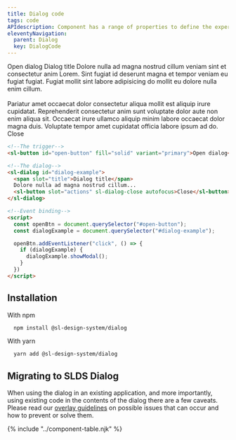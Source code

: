 ```yaml
---
title: Dialog code
tags: code
APIdescription: Component has a range of properties to define the experience in different use cases.
eleventyNavigation:
  parent: Dialog
  key: DialogCode
---
```

<section>
<div class="ds-example">

<sl-button id="open-button-code" fill="solid" variant="primary">Open dialog</sl-button>
<sl-dialog id="dialog-example-code">
<span slot="title">Dialog title</span>
Dolore nulla ad magna nostrud cillum veniam sint et consectetur anim Lorem. Sint fugiat id deserunt magna et
tempor veniam eu fugiat fugiat. Fugiat mollit sint labore adipisicing do mollit eu dolore nulla enim cillum.<br/><br/>
Pariatur amet occaecat dolor consectetur aliqua mollit est aliquip irure cupidatat. Reprehenderit consectetur
anim sunt voluptate dolor aute non enim aliqua sit. Occaecat irure ullamco aliquip minim labore occaecat dolor
magna duis. Voluptate tempor amet cupidatat officia labore ipsum ad do.
<sl-button slot="actions" sl-dialog-close autofocus>Close</sl-button>
</sl-dialog>

</div>

<div class="ds-code">

  ```html
<!--The trigger-->
<sl-button id="open-button" fill="solid" variant="primary">Open dialog</sl-button>

<!--The dialog-->
<sl-dialog id="dialog-example">
    <span slot="title">Dialog title</span>
    Dolore nulla ad magna nostrud cillum...
    <sl-button slot="actions" sl-dialog-close autofocus>Close</sl-button>
</sl-dialog>

<!--Event binding-->
<script>
    const openBtn = document.querySelector("#open-button");
    const dialogExample = document.querySelector("#dialog-example");

    openBtn.addEventListener("click", () => {
      if (dialogExample) {
        dialogExample.showModal();
      }
    })
</script>
  ```

</div>
</section>  

<section>

## Installation

With npm

<div class="ds-code">

  ```bash
    npm install @sl-design-system/dialog
  ```

</div>

With yarn

<div class="ds-code">

  ```bash
    yarn add @sl-design-system/dialog
  ```
</div>

</section>

<section>

## Migrating to SLDS Dialog

When using the dialog in an existing application, and more importantly, using existing code in the contents of the dialog there are a few caveats. Please read our [overlay guidelines](/categories/guidelines/overlays/) on possible issues that can occur and how to prevent or solve them.
</section>

{% include "../component-table.njk" %}


<script>
  const openBtnCode = document.querySelector("#open-button-code");
  const dialogExampleCode = document.querySelector("#dialog-example-code");

  openBtnCode.addEventListener("click", () => {
    if (dialogExampleCode) {
      dialogExampleCode.showModal();
    }
  })

</script>
